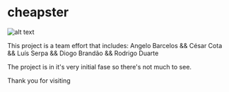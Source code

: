 # cheapster

![alt text](https://docs.google.com/uc?id=1lj9n1krbLFOiIWfshvrNKALLzI5Dvwqj)


This project is a team effort that includes: Angelo Barcelos && César Cota && Luís Serpa && Diogo Brandão && Rodrigo Duarte

The project is in it's very initial fase so there's not much to see.

Thank you for visiting
